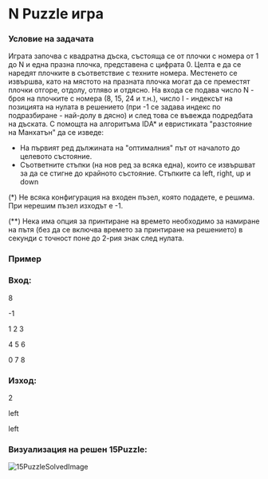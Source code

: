 # N Puzzle игра

### Условие на задачата
Играта започва с квадратна дъска, състояща се от плочки с номера от 1 до N и една празна плочка, представена с цифрата 0. Целта е да се наредят плочките в съответствие с техните номера. Местенето се извършва, като на мястото на празната плочка могат да се преместят плочки отгоре, отдолу, отляво и отдясно. 
На входа се подава число N - броя на плочките с номера (8, 15, 24 и т.н.), число I - индексът на позицията на нулата в решението (при -1 се задава индекс по подразбиране - най-долу в дясно) и след това се въвежда подредбата на дъската. С помощта на алгоритъма IDА* и евристиката "разстояние на Манхатън" да се изведе:

- На първият ред дължината на "оптималния" път от началото до целевото състояние.
- Съответните стъпки (на нов ред за всяка една), които се извършват за да се стигне до крайното състояние. Стъпките са left, right, up и down

(*) Не всяка конфигурация на входен пъзел, която подадете, е решима. При нерешим пъзел изходът е -1.

(**) Нека има опция за принтиране на времето необходимо за намиране на пътя (без да се включва времето за принтиране на решението) в секунди с точност поне до 2-рия знак след нулата. 

### Пример
### Вход:
8

-1

1 2 3

4 5 6

0 7 8

### Изход:
2

left

left

### Визуализация на решен 15Puzzle:

![15PuzzleSolvedImage](https://michael.kim/images/15puzzle-solved.png)

